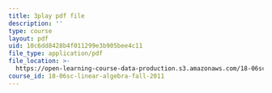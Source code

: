 ```yaml
---
title: 3play pdf file
description: ''
type: course
layout: pdf
uid: 10c6dd8428b4f011299e3b905bee4c11
file_type: application/pdf
file_location: >-
  https://open-learning-course-data-production.s3.amazonaws.com/18-06sc-linear-algebra-fall-2011/10c6dd8428b4f011299e3b905bee4c11_pz3zyUO2gpM.pdf
course_id: 18-06sc-linear-algebra-fall-2011
---
```

